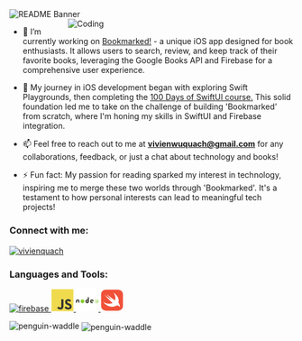 <img width="1834" alt="README Banner" src="https://github.com/penguin-waddle/penguin-waddle/assets/123434744/47c034ec-e6b7-47fb-8b25-1a79c2a6d255">
<img align="right" alt="Coding" width="400" src="https://media.tenor.com/4ryx66tWEhcAAAAd/pixel-study.gif">

- 🔭 I’m currently working on [Bookmarked!](https://github.com/penguin-waddle/Bookmarked) - a unique iOS app designed for book enthusiasts. It allows users to search, review, and keep track of their favorite books, leveraging the Google Books API and Firebase for a comprehensive user experience.

- 🌱 My journey in iOS development began with exploring Swift Playgrounds, then completing the [100 Days of SwiftUI course.](https://www.hackingwithswift.com/100/swiftui) This solid foundation led me to take on the challenge of building 'Bookmarked' from scratch, where I'm honing my skills in SwiftUI and Firebase integration.

- 📫 Feel free to reach out to me at **vivienwuquach@gmail.com** for any collaborations, feedback, or just a chat about technology and books!

- ⚡ Fun fact: My passion for reading sparked my interest in technology, inspiring me to merge these two worlds through 'Bookmarked'. It's a testament to how personal interests can lead to meaningful tech projects!

<h3 align="left">Connect with me:</h3>
<p align="left">
<a href="https://linkedin.com/in/vivienquach" target="blank"><img align="center" src="https://raw.githubusercontent.com/rahuldkjain/github-profile-readme-generator/master/src/images/icons/Social/linked-in-alt.svg" alt="vivienquach" height="30" width="40" /></a>
</p>

<h3 align="left">Languages and Tools:</h3>
<p align="left"> <a href="https://firebase.google.com/" target="_blank" rel="noreferrer"> <img src="https://www.vectorlogo.zone/logos/firebase/firebase-icon.svg" alt="firebase" width="40" height="40"/> </a> <a href="https://developer.mozilla.org/en-US/docs/Web/JavaScript" target="_blank" rel="noreferrer"> <img src="https://raw.githubusercontent.com/devicons/devicon/master/icons/javascript/javascript-original.svg" alt="javascript" width="40" height="40"/> </a> <a href="https://nodejs.org" target="_blank" rel="noreferrer"> <img src="https://raw.githubusercontent.com/devicons/devicon/master/icons/nodejs/nodejs-original-wordmark.svg" alt="nodejs" width="40" height="40"/> </a> <a href="https://developer.apple.com/swift/" target="_blank" rel="noreferrer"> <img src="https://raw.githubusercontent.com/devicons/devicon/master/icons/swift/swift-original.svg" alt="swift" width="40" height="40"/> </a> </p>

<p><img align="left" src="https://github-readme-stats.vercel.app/api/top-langs?username=penguin-waddle&show_icons=true&locale=en&layout=compact" alt="penguin-waddle" /></p>

<p>&nbsp;<img align="center" src="https://github-readme-stats.vercel.app/api?username=penguin-waddle&show_icons=true&locale=en" alt="penguin-waddle" /></p>
